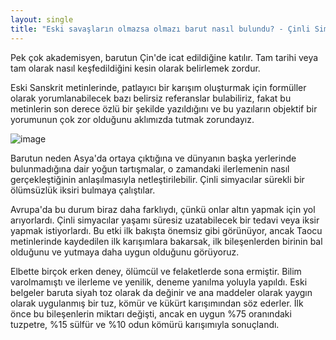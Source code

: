 ```yaml
---
layout: single
title: "Eski savaşların olmazsa olmazı barut nasıl bulundu? - Çinli Simyacılar"
---
```

Pek çok akademisyen, barutun Çin'de icat edildiğine katılır. Tam tarihi veya tam olarak nasıl keşfedildiğini kesin olarak belirlemek zordur.

Eski Sanskrit metinlerinde, patlayıcı bir karışım oluşturmak için formüller olarak yorumlanabilecek bazı belirsiz referanslar bulabiliriz, fakat bu metinlerin son derece özlü bir şekilde yazıldığını ve bu yazıların objektif bir yorumunun çok zor olduğunu aklımızda tutmak zorundayız.

![image](https://www.warhistoryonline.com/wp-content/uploads/2015/10/Chinese_rocket.png)

Barutun neden Asya'da ortaya çıktığına ve dünyanın başka yerlerinde bulunmadığına dair yoğun tartışmalar, o zamandaki ilerlemenin nasıl gerçekleştiğinin anlaşılmasıyla netleştirilebilir. Çinli simyacılar sürekli bir ölümsüzlük iksiri bulmaya çalıştılar.

Avrupa'da bu durum biraz daha farklıydı, çünkü onlar altın yapmak için yol arıyorlardı. Çinli simyacılar yaşamı süresiz uzatabilecek bir tedavi veya iksir yapmak istiyorlardı. Bu etki ilk bakışta önemsiz gibi görünüyor, ancak Taocu metinlerinde kaydedilen ilk karışımlara bakarsak, ilk bileşenlerden birinin bal olduğunu ve yutmaya daha uygun olduğunu görüyoruz.

<script async src="//pagead2.googlesyndication.com/pagead/js/adsbygoogle.js"></script>
<ins class="adsbygoogle"
     style="display:block; text-align:center;"
     data-ad-layout="in-article"
     data-ad-format="fluid"
     data-ad-client="ca-pub-7868661326160958"
     data-ad-slot="2340434561"></ins>
<script>
     (adsbygoogle = window.adsbygoogle || []).push({});
</script>

Elbette birçok erken deney, ölümcül ve felaketlerde sona ermiştir. Bilim varolmamıştı ve ilerleme ve yenilik, deneme yanılma yoluyla yapıldı. Eski belgeler baruta siyah toz olarak da değinir ve ana maddeler olarak yaygın olarak uygulanmış bir tuz, kömür ve kükürt karışımından söz ederler. İlk önce bu bileşenlerin miktarı değişti, ancak en uygun %75 oranındaki tuzpetre, %15 sülfür ve %10 odun kömürü karışımıyla sonuçlandı.
